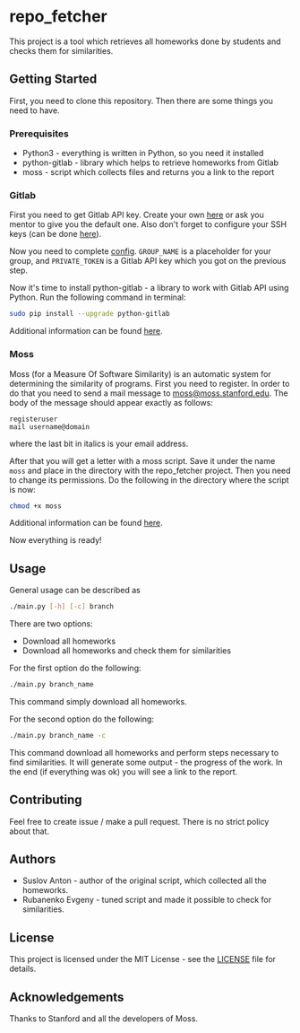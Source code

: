# repo_fetcher

This project is a tool which retrieves all homeworks done by students and checks them for similarities.

## Getting Started

First, you need to clone this repository. Then there are some things you need to have.

### Prerequisites

* Python3 - everything is written in Python, so you need it installed
* python-gitlab - library which helps to retrieve homeworks from Gitlab
* moss - script which collects files and returns you a link to the report

### Gitlab

First you need to get Gitlab API key. Create your own [here](https://gitlab.com/profile/personal_access_tokens)
or ask you mentor to give you the default one. Also don't forget to configure your SSH keys
(can be done [here](https://gitlab.com/profile/keys)).

Now you need to complete [config](config.py). `GROUP_NAME` is a placeholder for your group, and
`PRIVATE_TOKEN` is a Gitlab API key which you got on the previous step.

Now it's time to install python-gitlab - a library to work with Gitlab API using Python.
Run the following command in terminal:
```Bash
sudo pip install --upgrade python-gitlab
```
Additional information can be found [here](http://python-gitlab.readthedocs.io/en/stable/index.html).

### Moss

Moss (for a Measure Of Software Similarity) is an automatic system for determining the similarity of programs.
First you need to register. In order to do that you need to send a mail message to moss@moss.stanford.edu.
The body of the message should appear exactly as follows:
```Plain text
registeruser 
mail username@domain
```
where the last bit in italics is your email address.

After that you will get a letter with a moss script. Save it under the name `moss` and place in the directory with
the repo_fetcher project. Then you need to change its permissions. Do the following in the directory where the
script is now:
```Bash
chmod +x moss
```
Additional information can be found [here](http://theory.stanford.edu/~aiken/moss/).

Now everything is ready!

## Usage

General usage can be described as
```Bash
./main.py [-h] [-c] branch
```

There are two options:
* Download all homeworks
* Download all homeworks and check them for similarities

For the first option do the following:
```Bash
./main.py branch_name
```

This command simply download all homeworks.

For the second option do the following:
```Bash
./main.py branch_name -c
```

This command download all homeworks and perform steps necessary to find similarities.
It will generate some output - the progress of the work.
In the end (if everything was ok) you will see a link to the report.

## Contributing

Feel free to create issue / make a pull request. There is no strict policy about that.

## Authors

* Suslov Anton - author of the original script, which collected all the homeworks.  
* Rubanenko Evgeny - tuned script and made it possible to check for similarities.

## License

This project is licensed under the MIT License - see the [LICENSE](LICENSE) file for details.

## Acknowledgements

Thanks to Stanford and all the developers of Moss.

